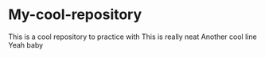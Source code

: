 # My-cool-repository
This is a cool repository to practice with
This is really neat
Another cool line
Yeah baby
